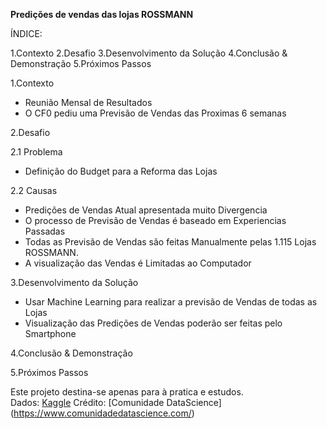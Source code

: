 
<b>Predições de vendas das lojas ROSSMANN</b>

ÍNDICE:

1.Contexto 
2.Desafio
3.Desenvolvimento da Solução
4.Conclusão & Demonstração 
5.Próximos Passos


1.Contexto

- Reunião Mensal de Resultados
- O CF0 pediu uma Previsão de Vendas das Proximas 6 semanas

2.Desafio

2.1 Problema

- Definição do Budget para a Reforma das Lojas

2.2 Causas

- Predições de Vendas Atual apresentada muito Divergencia
- O processo de Previsão de Vendas é baseado em Experiencias Passadas
- Todas as Previsão de Vendas são feitas Manualmente pelas 1.115 Lojas ROSSMANN.
- A visualização das Vendas é Limitadas ao Computador


3.Desenvolvimento da Solução
- Usar Machine Learning para realizar a previsão de Vendas de todas as Lojas 
- Visualização das Predições de Vendas poderão ser feitas pelo Smartphone

4.Conclusão & Demonstração 

5.Próximos Passos



Este projeto destina-se apenas para à pratica e estudos.  
Dados: [Kaggle](https://www.kaggle.com/competitions/rossmann-store-sales/data)
Crédito: [Comunidade DataScience] (https://www.comunidadedatascience.com/)
